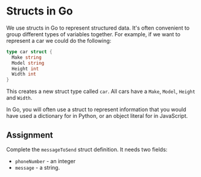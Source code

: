 # Structs in Go

We use structs in Go to represent structured data. It's often convenient to group different types of variables together. For example, if we want to represent a car we could do the following:

```go
type car struct {
  Make string
  Model string
  Height int
  Width int
}
```

This creates a new struct type called `car`. All cars have a `Make`, `Model`, `Height` and `Width`.

In Go, you will often use a struct to represent information that you would have used a dictionary for in Python, or an object literal for in JavaScript.

## Assignment

Complete the `messageToSend` struct definition. It needs two fields:

* `phoneNumber` - an integer
* `message` - a string.
